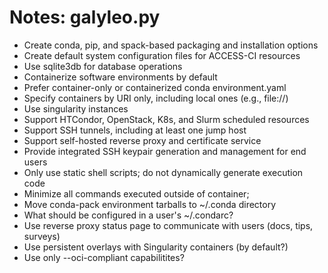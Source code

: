 # Notes: galyleo.py

- Create conda, pip, and spack-based packaging and installation options
- Create default system configuration files for ACCESS-CI resources
- Use sqlite3db for database operations
- Containerize software environments by default
- Prefer container-only or containerized conda environment.yaml
- Specify containers by URI only, including local ones (e.g., file://)
- Use singularity instances 
- Support HTCondor, OpenStack, K8s, and Slurm scheduled resources
- Support SSH tunnels, including at least one jump host 
- Support self-hosted reverse proxy and certificate service
- Provide integrated SSH keypair generation and management for end users
- Only use static shell scripts; do not dynamically generate execution code
- Minimize all commands executed outside of container;
- Move conda-pack environment tarballs to ~/.conda directory
- What should be configured in a user's ~/.condarc?
- Use reverse proxy status page to communicate with users (docs, tips, surveys)
- Use persistent overlays with Singularity containers (by default?)
- Use only --oci-compliant capabilitites?
